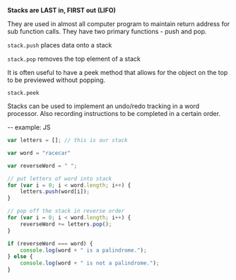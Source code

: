 **Stacks are LAST in, FIRST out (LIFO)**

They are used in almost all computer program to maintain return address for sub function calls. They have two primary functions - push and pop.

```stack.push``` places data onto a stack

```stack.pop``` removes the top element of a stack

It is often useful to have a peek method that allows for the object on the top to be previewed without popping.

``stack.peek`` 

Stacks can be used to implement an undo/redo tracking in a word processor. Also recording instructions to be completed in a certain order. 

-- example: JS

```js
var letters = []; // this is our stack

var word = "racecar"

var reverseWord = " ";

// put letters of word into stack 
for (var i = 0; i < word.length; i++) {
    letters.push(word[i]);
}

// pop off the stack in reverse order 
for (var i = 0; i < word.length; i++) {
    reverseWord += letters.pop();
}

if (reverseWord === word) {
    console.log(word + " is a palindrome.");
} else {
    console.log(word + " is not a palindrome.");
}
```
